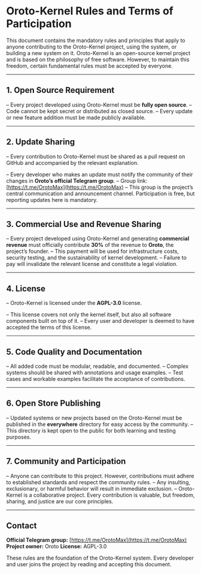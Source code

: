 # Oroto-Kernel Rules and Terms of Participation

This document contains the mandatory rules and principles that apply to anyone contributing to the Oroto-Kernel project, using the system, or building a new system on it. Oroto-Kernel is an open-source kernel project and is based on the philosophy of free software. However, to maintain this freedom, certain fundamental rules must be accepted by everyone.

---

## 1. Open Source Requirement

– Every project developed using Oroto-Kernel must be **fully open source**.
– Code cannot be kept secret or distributed as closed source.
– Every update or new feature addition must be made publicly available.

---

## 2. Update Sharing

– Every contribution to Oroto-Kernel must be shared as a pull request on GitHub and accompanied by the relevant explanation.

– Every developer who makes an update must notify the community of their changes in **Oroto’s official Telegram group**.
– Group link: [https://t.me/OrotoMax](https://t.me/OrotoMax)
– This group is the project’s central communication and announcement channel. Participation is free, but reporting updates here is mandatory.

---

## 3. Commercial Use and Revenue Sharing

– Every project developed using Oroto-Kernel and generating **commercial revenue** must officially contribute **30%** of the revenue to **Oroto**, the project’s founder.
– This payment will be used for infrastructure costs, security testing, and the sustainability of kernel development.
– Failure to pay will invalidate the relevant license and constitute a legal violation.

---

## 4. License

– Oroto-Kernel is licensed under the **AGPL-3.0** license.

– This license covers not only the kernel itself, but also all software components built on top of it.
– Every user and developer is deemed to have accepted the terms of this license.

---

## 5. Code Quality and Documentation

– All added code must be modular, readable, and documented.
– Complex systems should be shared with annotations and usage examples.
– Test cases and workable examples facilitate the acceptance of contributions.

---

## 6. Open Store Publishing

– Updated systems or new projects based on the Oroto-Kernel must be published in the **everywhere** directory for easy access by the community.
– This directory is kept open to the public for both learning and testing purposes.

---

## 7. Community and Participation

– Anyone can contribute to this project. However, contributions must adhere to established standards and respect the community rules.
– Any insulting, exclusionary, or harmful behavior will result in immediate exclusion.
– Oroto-Kernel is a collaborative project. Every contribution is valuable, but freedom, sharing, and justice are our core principles.

---

## Contact

**Official Telegram group:** [https://t.me/OrotoMax](https://t.me/OrotoMax)
**Project owner:** Oroto
**License:** AGPL-3.0

These rules are the foundation of the Oroto-Kernel system. Every developer and user joins the project by reading and accepting this document.
